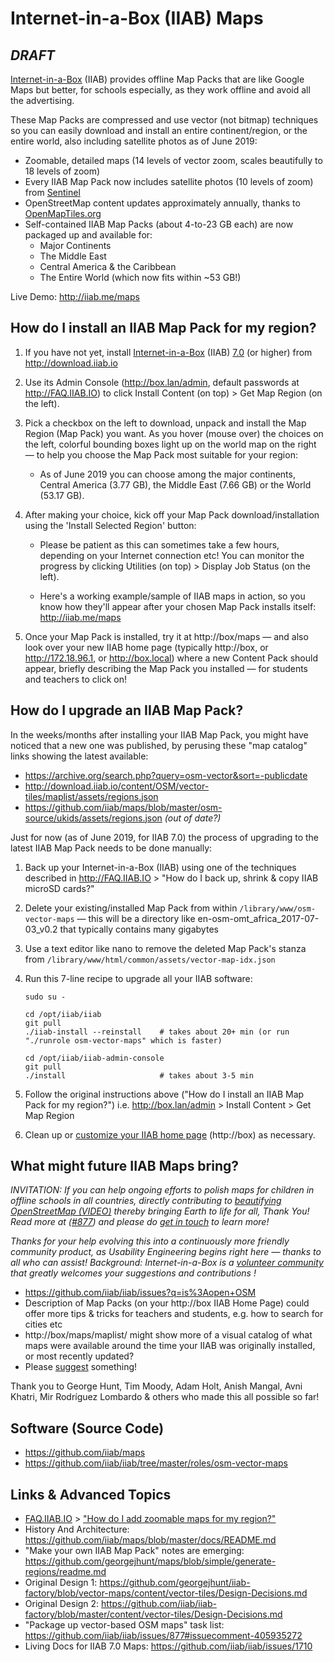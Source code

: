 # Internet-in-a-Box (IIAB) Maps

## _DRAFT_

[Internet-in-a-Box](http://Internet-in-a-Box.org) (IIAB) provides offline Map Packs that are like Google Maps but better, for schools especially, as they work offline and avoid all the advertising.

These Map Packs are compressed and use vector (not bitmap) techniques so you can easily download and install an entire continent/region, or the entire world, also including satellite photos as of June 2019:

- Zoomable, detailed maps (14 levels of vector zoom, scales beautifully to 18 levels of zoom)
- Every IIAB Map Pack now includes satellite photos (10 levels of zoom) from [Sentinel](https://s2maps.eu/)
- OpenStreetMap content updates approximately annually, thanks to [OpenMapTiles.org](https://OpenMapTiles.org)
- Self-contained IIAB Map Packs (about 4-to-23 GB each) are now packaged up and available for:
  - Major Continents
  - The Middle East
  - Central America & the Caribbean
  - The Entire World (which now fits within ~53 GB!)

Live Demo: http://iiab.me/maps

## How do I install an IIAB Map Pack for my region?

1. If you have not yet, install [Internet-in-a-Box](http://internet-in-a-box.org) (IIAB) [7.0](https://github.com/iiab/iiab/wiki/IIAB-7.0-Release-Notes) (or higher) from http://download.iiab.io

2. Use its Admin Console (http://box.lan/admin, default passwords at http://FAQ.IIAB.IO) to click Install Content (on top) > Get Map Region (on the left).

3. Pick a checkbox on the left to download, unpack and install the Map Region (Map Pack) you want.  As you hover (mouse over) the choices on the left, colorful bounding boxes light up on the world map on the right &mdash; to help you choose the Map Pack most suitable for your region:

   - As of June 2019 you can choose among the major continents, Central America (3.77 GB), the Middle East (7.66 GB) or the World (53.17 GB).

4. After making your choice, kick off your Map Pack download/installation using the 'Install Selected Region' button:

   - Please be patient as this can sometimes take a few hours, depending on your Internet connection etc!  You can monitor the progress by clicking Utilities (on top) > Display Job Status (on the left).

   - Here's a working example/sample of IIAB maps in action, so you know how they'll appear after your chosen Map Pack installs itself: http://iiab.me/maps

5. Once your Map Pack is installed, try it at http://box/maps &mdash; and also look over your new IIAB home page (typically http://box, or http://172.18.96.1, or http://box.local) where a new Content Pack should appear, briefly describing the Map Pack you installed &mdash; for students and teachers to click on!

## How do I upgrade an IIAB Map Pack?

In the weeks/months after installing your IIAB Map Pack, you might have noticed that a new one was published, by perusing these "map catalog" links showing the latest available:

- https://archive.org/search.php?query=osm-vector&sort=-publicdate
- http://download.iiab.io/content/OSM/vector-tiles/maplist/assets/regions.json
- https://github.com/iiab/maps/blob/master/osm-source/ukids/assets/regions.json _(out of date?)_

Just for now (as of June 2019, for IIAB 7.0) the process of upgrading to the latest IIAB Map Pack needs to be done manually:

1. Back up your Internet-in-a-Box (IIAB) using one of the techniques described in http://FAQ.IIAB.IO > "How do I back up, shrink & copy IIAB microSD cards?"
2. Delete your existing/installed Map Pack from within `/library/www/osm-vector-maps` &mdash; this will be a directory like en-osm-omt_africa_2017-07-03_v0.2 that typically contains many gigabytes
3. Use a text editor like nano to remove the deleted Map Pack's stanza from `/library/www/html/common/assets/vector-map-idx.json`
4. Run this 7-line recipe to upgrade all your IIAB software:

    ```
    sudo su -

    cd /opt/iiab/iiab
    git pull
    ./iiab-install --reinstall    # takes about 20+ min (or run "./runrole osm-vector-maps" which is faster)

    cd /opt/iiab/iiab-admin-console
    git pull
    ./install                     # takes about 3-5 min
    ```

5. Follow the original instructions above ("How do I install an IIAB Map Pack for my region?") i.e. http://box.lan/admin > Install Content > Get Map Region
6. Clean up or [customize your IIAB home page](http://wiki.laptop.org/go/IIAB/FAQ#How_do_I_customize_my_Internet-in-a-Box_home_page.3F) (http://box) as necessary.

## What might future IIAB Maps bring?

_INVITATION: If you can help ongoing efforts to polish maps for children in offline schools in all countries, directly contributing to [beautifying OpenStreetMap (VIDEO)](https://youtu.be/HJub6U_U7Mg) thereby bringing Earth to life for all, Thank You!  Read more at ([#877](https://github.com/iiab/iiab/issues/877#issuecomment-405935272)) and please do [get in touch](#What_are_the_best_places_for_community_support.3F) to learn more!_

_Thanks for your help evolving this into a continuously more friendly community product, as Usability Engineering begins right here &mdash; thanks to all who can assist!  Background: Internet-in-a-Box is a [volunteer community](http://internet-in-a-box.org/pages/contributing.html) that greatly welcomes your suggestions and contributions !_

- https://github.com/iiab/iiab/issues?q=is%3Aopen+OSM
- Description of Map Packs (on your http://box IIAB Home Page) could offer more tips & tricks for teachers and students, e.g. how to search for cities etc
- http://box/maps/maplist/ might show more of a visual catalog of what maps were available around the time your IIAB was originally installed, or most recently updated?
- Please [suggest](http://wiki.laptop.org/go/IIAB/FAQ#What_are_the_best_places_for_community_support.3F) something!

Thank you to George Hunt, Tim Moody, Adam Holt, Anish Mangal, Avni Khatri, Mir Rodríguez Lombardo & others who made this all possible so far!

## Software (Source Code)

- https://github.com/iiab/maps
- https://github.com/iiab/iiab/tree/master/roles/osm-vector-maps

## Links & Advanced Topics

- [FAQ.IIAB.IO](http://FAQ.IIAB.IO) > ["How do I add zoomable maps for my region?"](http://FAQ.IIAB.IO#How_do_I_add_zoomable_maps_for_my_region.3F)
- History And Architecture: https://github.com/iiab/maps/blob/master/docs/README.md
- "Make your own IIAB Map Pack" notes are emerging: https://github.com/georgejhunt/maps/blob/simple/generate-regions/readme.md
- Original Design 1: https://github.com/georgejhunt/iiab-factory/blob/vector-maps/content/vector-tiles/Design-Decisions.md
- Original Design 2: https://github.com/iiab/iiab-factory/blob/master/content/vector-tiles/Design-Decisions.md
- "Package up vector-based OSM maps" task list: https://github.com/iiab/iiab/issues/877#issuecomment-405935272
- Living Docs for IIAB 7.0 Maps: https://github.com/iiab/iiab/issues/1710